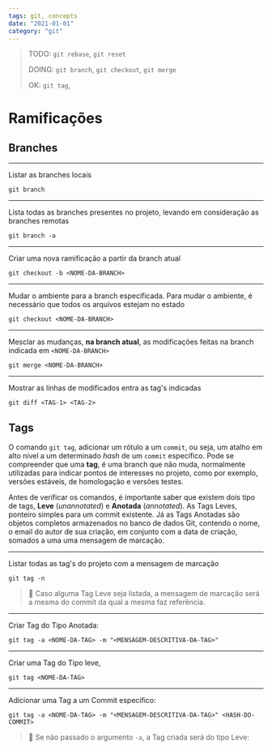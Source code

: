 ```yaml
---
tags: git, concepts
date: "2021-01-01"
category: "git"
---
```


> TODO:  `git rebase`, `git reset`
>
> DOING: `git branch`, `git checkout`, `git merge`
>
> OK: `git tag`, 

# Ramificações 

## Branches

--- 

Listar as branches locais

```console
git branch                                              
```

---

Lista todas as branches presentes no projeto, levando em consideração as branches remotas

```console
git branch -a                                           
```

---

Criar uma nova ramificação a partir da branch atual

```console
git checkout -b <NOME-DA-BRANCH>                        
```

---

Mudar o ambiente para a branch especificada. Para mudar o ambiente, é necessário que todos os arquivos estejam no estado 

```console
git checkout <NOME-DA-BRANCH>                           
```

---

Mesclar as mudanças, **na branch atual**, as modificações feitas na branch indicada em `<NOME-DA-BRANCH>`

```console
git merge <NOME-DA-BRANCH>                              
```

---

Mostrar as linhas de modificados entra as tag's indicadas

```console
git diff <TAG-1> <TAG-2>                                
```

## Tags

O comando `git tag`, adicionar um rótulo a um `commit`, ou seja, um atalho em alto nível a um determinado *hash* de um `commit` específico. Pode se compreender que uma **tag**, é uma branch que não muda, normalmente utilizadas para indicar pontos de interesses no projeto, como por exemplo, versões estáveis, de homologação e versões testes. 

Antes de verificar os comandos, é importante saber que existem dois tipo de tags, **Leve** (*unannotated*) e **Anotada** (*annotated*). As Tags Leves, ponteiro simples para um commit existente. Já as Tags Anotadas são objetos completos armazenados no banco de dados Git, contendo o nome, o email do autor de sua criação, em conjunto com a data de criação, somados a uma uma mensagem de marcação.

--- 

Listar todas as tag's do projeto com a mensagem de marcação

```console
git tag -n
```

> :memo: Caso alguma Tag Leve seja listada, a mensagem de marcação será a mesma do commit da qual a mesma faz referência. 

---

Criar Tag do Tipo Anotada:

```console
git tag -a <NOME-DA-TAG> -m "<MENSAGEM-DESCRITIVA-DA-TAG>"
```

---

Criar uma Tag do Tipo leve,

```console
git tag <NOME-DA-TAG>
```

---

Adicionar uma Tag a um Commit específico:

```console
git tag -a <NOME-DA-TAG> -m "<MENSAGEM-DESCRITIVA-DA-TAG>" <HASH-DO-COMMIT>
```

> :memo: Se não passado o argumento `-a`, a Tag criada será do tipo Leve:
